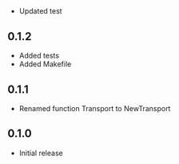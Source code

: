 
##

* Updated test

## 0.1.2

* Added tests
* Added Makefile

## 0.1.1

* Renamed function Transport to NewTransport

## 0.1.0

* Initial release